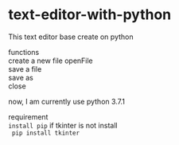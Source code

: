 # text-editor-with-python

This text editor base create on python

functions       
    create a new file
    openFile             
    save a file         
    save as           
    close         


now, I am currently use python 3.7.1    

requirement         
``` install pip ```
if tkinter is not install       
``` pip install tkinter```     
